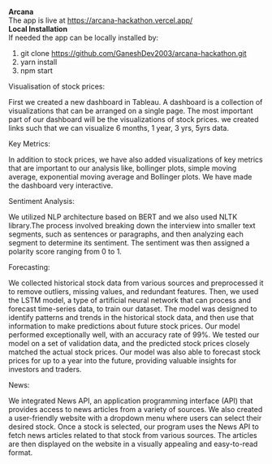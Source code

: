 **Arcana**\
The app is live at https://arcana-hackathon.vercel.app/ \
**Local Installation**\
If needed the app can be locally installed by:
1. git clone https://github.com/GaneshDev2003/arcana-hackathon.git
2. yarn install
3. npm start

Visualisation of stock prices:

First we created a new dashboard in Tableau. A dashboard is a collection of visualizations that can be arranged on a single page. The most important part of our dashboard will be the visualizations of stock prices. we created links such that we can visualize 6 months, 1 year, 3 yrs, 5yrs data.


Key Metrics:

In addition to stock prices, we have also added visualizations of key metrics that are important to our analysis like, bollinger plots, simple moving average, exponential moving average and Bollinger plots. We have made the dashboard very interactive.


Sentiment Analysis:

We utilized NLP architecture based on BERT and we also used NLTK library.The process involved breaking down the interview into smaller text segments, such as sentences or paragraphs, and then analyzing each segment to determine its sentiment. The sentiment was then assigned a polarity score ranging from 0 to 1.


Forecasting:

We collected historical stock data from various sources and preprocessed it to remove outliers, missing values, and redundant features. Then, we used the LSTM model, a type of artificial neural network that can process and forecast time-series data, to train our dataset. The model was designed to identify patterns and trends in the historical stock data, and then use that information to make predictions about future stock prices. Our model performed exceptionally well, with an accuracy rate of 99%. We tested our model on a set of validation data, and the predicted stock prices closely matched the actual stock prices. Our model was also able to forecast stock prices for up to a year into the future, providing valuable insights for investors and traders.

News:

We integrated News API, an application programming interface (API) that provides access to news articles from a variety of sources. We also created a user-friendly website with a dropdown menu where users can select their desired stock. Once a stock is selected, our program uses the News API to fetch news articles related to that stock from various sources. The articles are then displayed on the website in a visually appealing and easy-to-read format.
